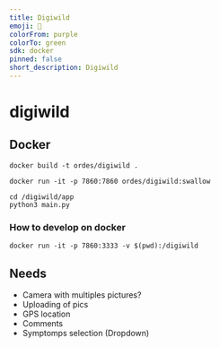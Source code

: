 ```yaml
---
title: Digiwild
emoji: 🏢
colorFrom: purple
colorTo: green
sdk: docker
pinned: false
short_description: Digiwild
---
```


# digiwild

## Docker

```
docker build -t ordes/digiwild . 
```

```
docker run -it -p 7860:7860 ordes/digiwild:swallow
```

```
cd /digiwild/app
python3 main.py
```

### How to develop on docker

```
docker run -it -p 7860:3333 -v $(pwd):/digiwild
```

## Needs

- Camera with multiples pictures?
- Uploading of pics
- GPS location
- Comments
- Symptomps selection (Dropdown)

